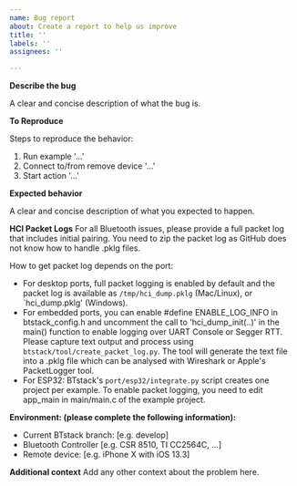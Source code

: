 ```yaml
---
name: Bug report
about: Create a report to help us improve
title: ''
labels: ''
assignees: ''

---
```


**Describe the bug**

A clear and concise description of what the bug is.

**To Reproduce**

Steps to reproduce the behavior:
1. Run example '...'
2. Connect to/from remove device '...'
3. Start action '...'

**Expected behavior**

A clear and concise description of what you expected to happen.

**HCI Packet Logs**
For all Bluetooth issues, please provide a full packet log that includes initial pairing. You need to zip the packet log as GitHub does not know how to handle .pklg files. 

How to get packet log depends on the port:
- For desktop ports, full packet logging is enabled by default and the packet log is available as `/tmp/hci_dump.pklg` (Mac/Linux), or `hci_dump.pklg' (Windows).
- For embedded ports, you can enable #define ENABLE_LOG_INFO in btstack_config.h and uncomment the call to 'hci_dump_init(..)' in the main() function to enable logging over UART Console or Segger RTT. Please capture text output and process using `btstack/tool/create_packet_log.py`. The tool will generate the text file into a .pklg file which can be analysed with Wireshark or Apple's PacketLogger tool.
- For ESP32: BTstack's `port/esp32/integrate.py` script creates one project per example. To enable packet logging, you need to edit app_main in main/main.c of the example project.

**Environment:  (please complete the following information):**
 - Current BTstack branch: [e.g. develop]
 - Bluetooth Controller [e.g. CSR 8510, TI CC2564C, ...]
 - Remote device: [e.g. iPhone X with iOS 13.3]

**Additional context**
Add any other context about the problem here.
